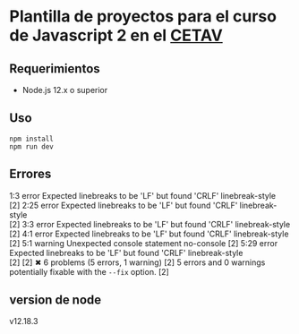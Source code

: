 # Plantilla de proyectos para el curso de Javascript 2 en el [CETAV](http://parquelalibertad.org/cetav/)

## Requerimientos

* Node.js 12.x o superior

## Uso

```
npm install
npm run dev
```

## Errores

 1:3   error    Expected linebreaks to be 'LF' but found 'CRLF'  linebreak-style    
[2]   2:25  error    Expected linebreaks to be 'LF' but found 'CRLF'  linebreak-style    
[2]   3:3   error    Expected linebreaks to be 'LF' but found 'CRLF'  linebreak-style    
[2]   4:1   error    Expected linebreaks to be 'LF' but found 'CRLF'  linebreak-style    
[2]   5:1   warning  Unexpected console statement                     no-console
[2]   5:29  error    Expected linebreaks to be 'LF' but found 'CRLF'  linebreak-style    
[2]
[2] ✖ 6 problems (5 errors, 1 warning)
[2]   5 errors and 0 warnings potentially fixable with the `--fix` option.
[2]

## version de node

v12.18.3